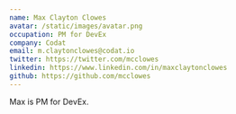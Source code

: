 ```yaml
---
name: Max Clayton Clowes
avatar: /static/images/avatar.png
occupation: PM for DevEx
company: Codat
email: m.claytonclowes@codat.io
twitter: https://twitter.com/mcclowes
linkedin: https://www.linkedin.com/in/maxclaytonclowes
github: https://github.com/mcclowes
---
```


Max is PM for DevEx.
